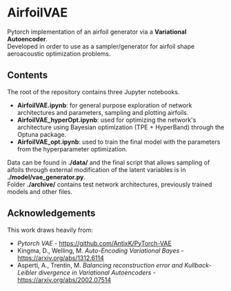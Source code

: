 # AirfoilVAE
 Pytorch implementation of an airfoil generator via a __Variational Autoencoder__.  
 Developed in order to use as a sampler/generator for airfoil shape aeroacoustic optimization problems.  

 ## Contents
 The root of the repository contains three Jupyter notebooks.  
 
 - __AirfoilVAE.ipynb__: for general purpose exploration of network architectures and parameters, sampling and plotting airfoils.
 - __AirfoilVAE_hyperOpt.ipynb__: used for optimizing the network's architecture using Bayesian optimization (TPE + HyperBand) through the Optuna package.
 - __AirfoilVAE_opt.ipynb__: used to train the final model with the parameters from the hyperparameter optimization.

Data can be found in __./data/__ and the final script that allows sampling of aifoils through external modification of the latent variables is in __./model/vae_generator.py__.  
Folder __./archive/__ contains test network architectures, previously trained models and other files.  

## Acknowledgements
This work draws heavily from:  

- *Pytorch VAE* - https://github.com/AntixK/PyTorch-VAE  
- Kingma, D., Welling, M. *Auto-Encoding Variational Bayes* - https://arxiv.org/abs/1312.6114
- Asperti, A., Trentin, M. *Balancing reconstruction error and Kullback-Leibler divergence in Variational Autoencoders* - https://arxiv.org/abs/2002.07514

